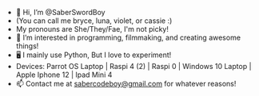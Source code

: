 - 👋 Hi, I’m @SaberSwordBoy
- (You can call me bryce, luna, violet, or cassie :)
- My pronouns are She/They/Fae, I'm not picky!
- 👀 I’m interested in programming, filmmaking, and creating awesome things!
- 🖥 I mainly use Python, But I love to experiment!
- Devices: Parrot OS Laptop | Raspi 4 (2) | Raspi 0 | Windows 10 Laptop | Apple Iphone 12 | Ipad Mini 4 
- 📫 Contact me at sabercodeboy@gmail.com for whatever reasons!

<!---
SaberSwordBoy/SaberSwordBoy is a ✨ special ✨ repository because its `README.md` (this file) appears on your GitHub profile.
You can click the Preview link to take a look at your changes.
--->
